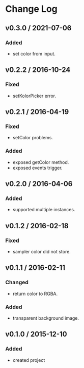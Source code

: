 # Change Log

## v0.3.0 / 2021-07-06
### Added
- set color from input.

## v0.2.2 / 2016-10-24
### Fixed
- setKolorPicker error.

## v0.2.1 / 2016-04-19
### Fixed
- setColor problems.
### Added
- exposed getColor method.
- exposed events trigger.

## v0.2.0 / 2016-04-06
### Added
- supported multiple instances.

## v0.1.2 / 2016-02-18
### Fixed
- sampler color did not store.

## v0.1.1 / 2016-02-11
### Changed
- return color to RGBA.
### Added
- transparent background image.

## v0.1.0 / 2015-12-10
### Added
- created project
